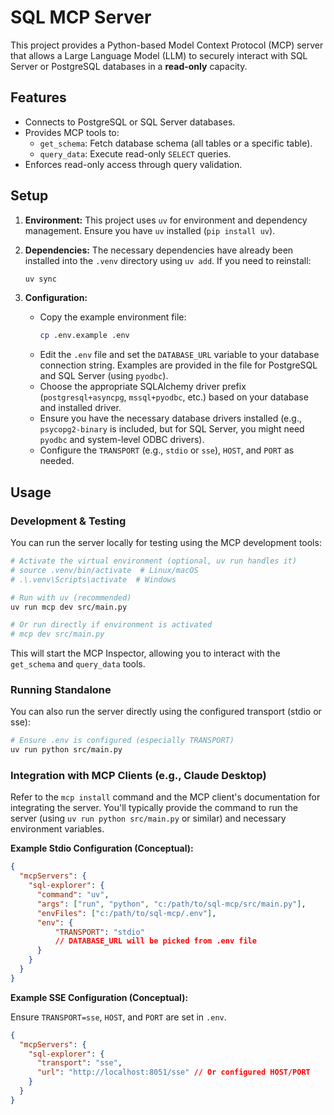 # SQL MCP Server

This project provides a Python-based Model Context Protocol (MCP) server that allows a Large Language Model (LLM) to securely interact with SQL Server or PostgreSQL databases in a **read-only** capacity.

## Features

*   Connects to PostgreSQL or SQL Server databases.
*   Provides MCP tools to:
    *   `get_schema`: Fetch database schema (all tables or a specific table).
    *   `query_data`: Execute read-only `SELECT` queries.
*   Enforces read-only access through query validation.

## Setup

1.  **Environment:** This project uses `uv` for environment and dependency management. Ensure you have `uv` installed (`pip install uv`).

2.  **Dependencies:** The necessary dependencies have already been installed into the `.venv` directory using `uv add`. If you need to reinstall:
    ```bash
    uv sync
    ```

3.  **Configuration:**
    *   Copy the example environment file:
        ```bash
        cp .env.example .env
        ```
    *   Edit the `.env` file and set the `DATABASE_URL` variable to your database connection string. Examples are provided in the file for PostgreSQL and SQL Server (using `pyodbc`).
    *   Choose the appropriate SQLAlchemy driver prefix (`postgresql+asyncpg`, `mssql+pyodbc`, etc.) based on your database and installed driver.
    *   Ensure you have the necessary database drivers installed (e.g., `psycopg2-binary` is included, but for SQL Server, you might need `pyodbc` and system-level ODBC drivers).
    *   Configure the `TRANSPORT` (e.g., `stdio` or `sse`), `HOST`, and `PORT` as needed.

## Usage

### Development & Testing

You can run the server locally for testing using the MCP development tools:

```bash
# Activate the virtual environment (optional, uv run handles it)
# source .venv/bin/activate  # Linux/macOS
# .\.venv\Scripts\activate  # Windows

# Run with uv (recommended)
uv run mcp dev src/main.py

# Or run directly if environment is activated
# mcp dev src/main.py
```

This will start the MCP Inspector, allowing you to interact with the `get_schema` and `query_data` tools.

### Running Standalone

You can also run the server directly using the configured transport (stdio or sse):

```bash
# Ensure .env is configured (especially TRANSPORT)
uv run python src/main.py
```

### Integration with MCP Clients (e.g., Claude Desktop)

Refer to the `mcp install` command and the MCP client's documentation for integrating the server. You'll typically provide the command to run the server (using `uv run python src/main.py` or similar) and necessary environment variables.

**Example Stdio Configuration (Conceptual):**

```json
{
  "mcpServers": {
    "sql-explorer": {
      "command": "uv",
      "args": ["run", "python", "c:/path/to/sql-mcp/src/main.py"],
      "envFiles": ["c:/path/to/sql-mcp/.env"],
      "env": {
          "TRANSPORT": "stdio"
          // DATABASE_URL will be picked from .env file
      }
    }
  }
}
```

**Example SSE Configuration (Conceptual):**

Ensure `TRANSPORT=sse`, `HOST`, and `PORT` are set in `.env`.

```json
{
  "mcpServers": {
    "sql-explorer": {
      "transport": "sse",
      "url": "http://localhost:8051/sse" // Or configured HOST/PORT
    }
  }
}
```